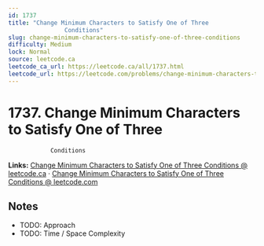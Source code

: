 ```yaml
--- 
id: 1737
title: "Change Minimum Characters to Satisfy One of Three
                Conditions"
slug: change-minimum-characters-to-satisfy-one-of-three-conditions
difficulty: Medium
lock: Normal
source: leetcode.ca
leetcode_ca_url: https://leetcode.ca/all/1737.html
leetcode_url: https://leetcode.com/problems/change-minimum-characters-to-satisfy-one-of-three-conditions/
---
```


# 1737. Change Minimum Characters to Satisfy One of Three
                Conditions

**Links:** [Change Minimum Characters to Satisfy One of Three
                Conditions @ leetcode.ca](https://leetcode.ca/all/1737.html) · [Change Minimum Characters to Satisfy One of Three
                Conditions @ leetcode.com](https://leetcode.com/problems/change-minimum-characters-to-satisfy-one-of-three-conditions/)

## Notes
- TODO: Approach
- TODO: Time / Space Complexity
